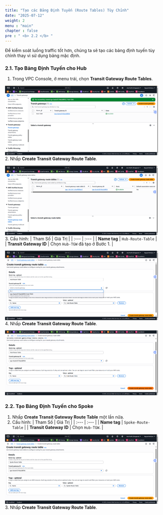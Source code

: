 ```yaml
---
title: "Tạo các Bảng Định Tuyến (Route Tables) Tùy Chỉnh"
date: "2025-07-12"
weight: 2
menu : "main"
chapter : false
pre : " <b> 2.2 </b> "
---
```


Để kiểm soát luồng traffic tốt hơn, chúng ta sẽ tạo các bảng định tuyến tùy chỉnh thay vì sử dụng bảng mặc định.

### 2.1. Tạo Bảng Định Tuyến cho Hub

1.  Trong VPC Console, ở menu trái, chọn **Transit Gateway Route Tables**.

![](/images/2.transit-gateway/hinh8.png)
2.  Nhấp **Create Transit Gateway Route Table**.

![](/images/2.transit-gateway/hinh9.png)
3.  Cấu hình:
    | Tham Số | Giá Trị |
    | :--- | :--- |
    | **Name tag** | `Hub-Route-Table` |
    | **Transit Gateway ID** | Chọn `Hub-TGW` đã tạo ở Bước 1. |

![](/images/2.transit-gateway/hinh10.png)
4.  Nhấp **Create Transit Gateway Route Table**.

![](/images/2.transit-gateway/hinh11.png)
### 2.2. Tạo Bảng Định Tuyến cho Spoke

1.  Nhấp **Create Transit Gateway Route Table** một lần nữa.
2.  Cấu hình:
    | Tham Số | Giá Trị |
    | :--- | :--- |
    | **Name tag** | `Spoke-Route-Table` |
    | **Transit Gateway ID** | Chọn `Hub-TGW`. |

![](/images/2.transit-gateway/hinh12.png)
3.  Nhấp **Create Transit Gateway Route Table**.
